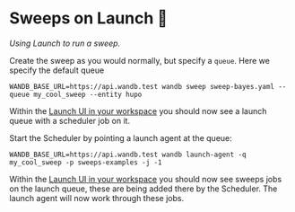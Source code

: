 # Sweeps on Launch 🚀 

_Using Launch to run a sweep._

Create the sweep as you would normally, but specify a `queue`. Here we specify the default queue

```
WANDB_BASE_URL=https://api.wandb.test wandb sweep sweep-bayes.yaml --queue my_cool_sweep --entity hupo
```

Within the [Launch UI in your workspace](https://wandb.ai/wandb/launch-welcome/launch) you should now see a launch queue with a scheduler job on it.

Start the Scheduler by pointing a launch agent at the queue:

```
WANDB_BASE_URL=https://api.wandb.test wandb launch-agent -q my_cool_sweep -p sweeps-examples -j -1
```

Within the [Launch UI in your workspace](https://wandb.ai/wandb/launch-welcome/launch) you should now see sweeps jobs on the launch queue, these are being added there by the Scheduler. The launch agent will now work through these jobs.